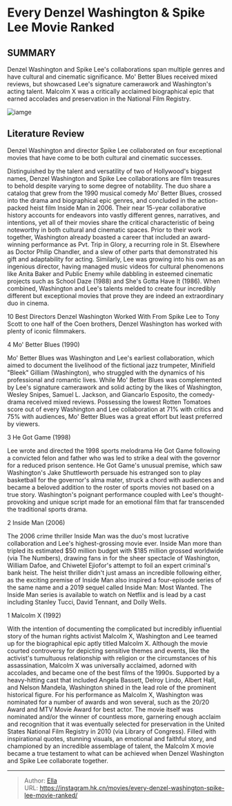 # Every Denzel Washington &amp; Spike Lee Movie Ranked


## SUMMARY 


 Denzel Washington and Spike Lee&#39;s collaborations span multiple genres and have cultural and cinematic significance. 
Mo&#39; Better Blues
 received mixed reviews, but showcased Lee&#39;s signature camerawork and Washington&#39;s acting talent. 
Malcolm X 
was a critically acclaimed biographical epic that earned accolades and preservation in the National Film Registry. 

![iamge](https://static1.srcdn.com/wordpress/wp-content/uploads/2024/01/denzel-washington-spike-lee-movies.jpg)

## Literature Review

Denzel Washington and director Spike Lee collaborated on four exceptional movies that have come to be both cultural and cinematic successes. 




Distinguished by the talent and versatility of two of Hollywood&#39;s biggest names, Denzel Washington and Spike Lee collaborations are film treasures to behold despite varying to some degree of notability. The duo share a catalog that grew from the 1990 musical comedy Mo&#39; Better Blues, crossed into the drama and biographical epic genres, and concluded in the action-packed heist film Inside Man in 2006. Their near 15-year collaborative history accounts for endeavors into vastly different genres, narratives, and intentions, yet all of their movies share the critical characteristic of being noteworthy in both cultural and cinematic spaces.
Prior to their work together, Washington already boasted a career that included an award-winning performance as Pvt. Trip in Glory, a recurring role in St. Elsewhere as Doctor Philip Chandler, and a slew of other parts that demonstrated his gift and adaptability for acting. Similarly, Lee was growing into his own as an ingenious director, having managed music videos for cultural phenomenons like Anita Baker and Public Enemy while dabbling in esteemed cinematic projects such as School Daze (1988) and She&#39;s Gotta Have It (1986). When combined, Washington and Lee&#39;s talents melded to create four incredibly different but exceptional movies that prove they are indeed an extraordinary duo in cinema.
            
 
 10 Best Directors Denzel Washington Worked With 
From Spike Lee to Tony Scott to one half of the Coen brothers, Denzel Washington has worked with plenty of iconic filmmakers.












 








 4  Mo&#39; Better Blues (1990) 
        

Mo&#39; Better Blues was Washington and Lee&#39;s earliest collaboration, which aimed to document the livelihood of the fictional jazz trumpeter, Minifield &#34;Bleek&#34; Gilliam (Washington), who struggled with the dynamics of his professional and romantic lives. While Mo&#39; Better Blues was complemented by Lee&#39;s signature camerawork and solid acting by the likes of Washington, Wesley Snipes, Samuel L. Jackson, and Giancarlo Esposito, the comedy-drama received mixed reviews. Possessing the lowest Rotten Tomatoes score out of every Washington and Lee collaboration at 71% with critics and 75% with audiences, Mo&#39; Better Blues was a great effort but least preferred by viewers.





 3  He Got Game (1998) 
        

Lee wrote and directed the 1998 sports melodrama He Got Game following a convicted felon and father who was led to strike a deal with the governor for a reduced prison sentence. He Got Game&#39;s unusual premise, which saw Washington&#39;s Jake Shuttleworth persuade his estranged son to play basketball for the governor&#39;s alma mater, struck a chord with audiences and became a beloved addition to the roster of sports movies not based on a true story. Washington&#39;s poignant performance coupled with Lee&#39;s thought-provoking and unique script made for an emotional film that far transcended the traditional sports drama.





 2  Inside Man (2006) 
        

The 2006 crime thriller Inside Man was the duo&#39;s most lucrative collaboration and Lee&#39;s highest-grossing movie ever. Inside Man more than tripled its estimated $50 million budget with $185 million grossed worldwide (via The Numbers), drawing fans in for the sheer spectacle of Washington, William Dafoe, and Chiwetel Ejiofor&#39;s attempt to foil an expert criminal&#39;s bank heist. The heist thriller didn&#39;t just amass an incredible following either, as the exciting premise of Inside Man also inspired a four-episode series of the same name and a 2019 sequel called Inside Man: Most Wanted.
The Inside Man series is available to watch on Netflix and is lead by a cast including Stanley Tucci, David Tennant, and Dolly Wells. 






 1  Malcolm X (1992) 


 







With the intention of documenting the complicated but incredibly influential story of the human rights activist Malcolm X, Washington and Lee teamed up for the biographical epic aptly titled Malcolm X. Although the movie courted controversy for depicting sensitive themes and events, like the activist&#39;s tumultuous relationship with religion or the circumstances of his assassination, Malcolm X was universally acclaimed, adorned with accolades, and became one of the best films of the 1990s. Supported by a heavy-hitting cast that included Angela Bassett, Delroy Lindo, Albert Hall, and Nelson Mandela, Washington shined in the lead role of the prominent historical figure.
For his performance as Malcolm X, Washington was nominated for a number of awards and won several, such as the 20/20 Award and MTV Movie Award for best actor. The movie itself was nominated and/or the winner of countless more, garnering enough acclaim and recognition that it was eventually selected for preservation in the United States National Film Registry in 2010 (via Library of Congress). Filled with inspirational quotes, stunning visuals, an emotional and faithful story, and championed by an incredible assemblage of talent, the Malcolm X movie became a true testament to what can be achieved when Denzel Washington and Spike Lee collaborate together.


---

> Author: [Ella](https://instagram.hk.cn/)  
> URL: https://instagram.hk.cn/movies/every-denzel-washington-spike-lee-movie-ranked/  

